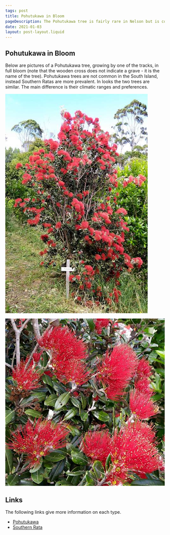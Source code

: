 ```yaml
---
tags: post
title: Pohutukawa in Bloom
pageDescription: The Pohutukawa tree is fairly rare in Nelson but is colourful when present.
date: 2021-01-03
layout: post-layout.liquid
---
```


## Pohutukawa in Bloom

Below are pictures of a Pohutukawa tree, growing by one of the tracks, in full bloom (note that the wooden cross does not indicate a grave - it is the name of the tree). Pohutukawa trees are not common in the South Island, instead Southern Ratas are more prevalent. In looks the two trees are similar. The main difference is their climatic ranges and preferences. 

![Picture of Pohutukawa tree in bloom](/assets/images/news/pohutakawa/pohutukawa-blooming.jpg)

![Close-up of Pohutukawa blooms](/assets/images/news/pohutakawa/pohutukawa-flowers.jpg)


## Links

The following links give more information on each type.

- [Pohutukawa](https://en.wikipedia.org/wiki/Metrosideros_excelsa)
- [Southern Rata](https://en.wikipedia.org/wiki/Metrosideros_umbellata)

